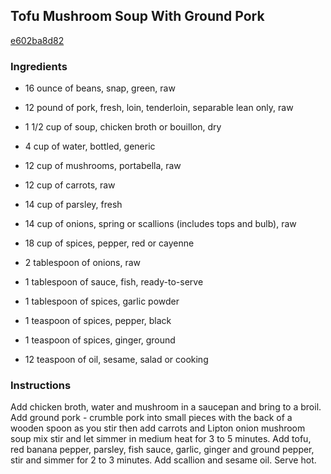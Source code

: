 ## Tofu Mushroom Soup With Ground Pork

[e602ba8d82](http://www.food.com/recipe/tofu-mushroom-soup-with-ground-pork-518547)

### Ingredients

 - 16 ounce of beans, snap, green, raw

 - 12 pound of pork, fresh, loin, tenderloin, separable lean only, raw

 - 1 1/2 cup of soup, chicken broth or bouillon, dry

 - 4 cup of water, bottled, generic

 - 12 cup of mushrooms, portabella, raw

 - 12 cup of carrots, raw

 - 14 cup of parsley, fresh

 - 14 cup of onions, spring or scallions (includes tops and bulb), raw

 - 18 cup of spices, pepper, red or cayenne

 - 2 tablespoon of onions, raw

 - 1 tablespoon of sauce, fish, ready-to-serve

 - 1 tablespoon of spices, garlic powder

 - 1 teaspoon of spices, pepper, black

 - 1 teaspoon of spices, ginger, ground

 - 12 teaspoon of oil, sesame, salad or cooking

### Instructions

Add chicken broth, water and mushroom in a saucepan and bring to a broil. Add ground pork - crumble pork into small pieces with the back of a wooden spoon as you stir then add carrots and Lipton onion mushroom soup mix stir and let simmer in medium heat for 3 to 5 minutes. Add tofu, red banana pepper, parsley, fish sauce, garlic, ginger and ground pepper, stir and simmer for 2 to 3 minutes. Add scallion and sesame oil. Serve hot.